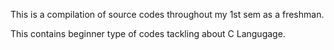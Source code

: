 This is a compilation of source codes throughout my 1st sem as a freshman. 

This contains beginner type of codes tackling about C Langugage.
